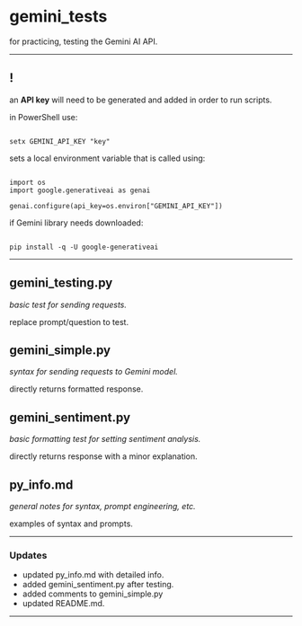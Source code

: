
# gemini_tests
for practicing, testing the Gemini AI API.

-----

## !
an **API key** will need to be generated and added in order to run scripts.

in PowerShell use:

```

setx GEMINI_API_KEY "key"

```

sets a local environment variable that is called using:

```

import os
import google.generativeai as genai

genai.configure(api_key=os.environ["GEMINI_API_KEY"])

```

if Gemini library needs downloaded:

```

pip install -q -U google-generativeai

```

-----

## gemini_testing.py
*basic test for sending requests.*

replace prompt/question to test.

## gemini_simple.py
*syntax for sending requests to Gemini model.*

directly returns formatted response.

## gemini_sentiment.py
*basic formatting test for setting sentiment analysis.*

directly returns response with a minor explanation.

## py_info.md
*general notes for syntax, prompt engineering, etc.*

examples of syntax and prompts.

-----

### Updates
- updated py_info.md with detailed info.
- added gemini_sentiment.py after testing.
- added comments to gemini_simple.py
- updated README.md.

-----

